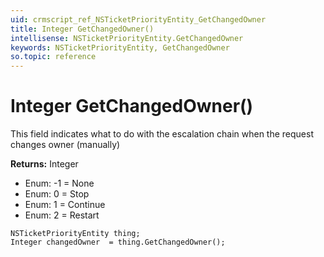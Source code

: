 ```yaml
---
uid: crmscript_ref_NSTicketPriorityEntity_GetChangedOwner
title: Integer GetChangedOwner()
intellisense: NSTicketPriorityEntity.GetChangedOwner
keywords: NSTicketPriorityEntity, GetChangedOwner
so.topic: reference
---
```


# Integer GetChangedOwner()

This field indicates what to do with the escalation chain when the request changes owner (manually)

**Returns:** Integer

* Enum: -1 = None 
* Enum: 0 = Stop 
* Enum: 1 = Continue 
* Enum: 2 = Restart 

```crmscript
NSTicketPriorityEntity thing;
Integer changedOwner  = thing.GetChangedOwner();
```

